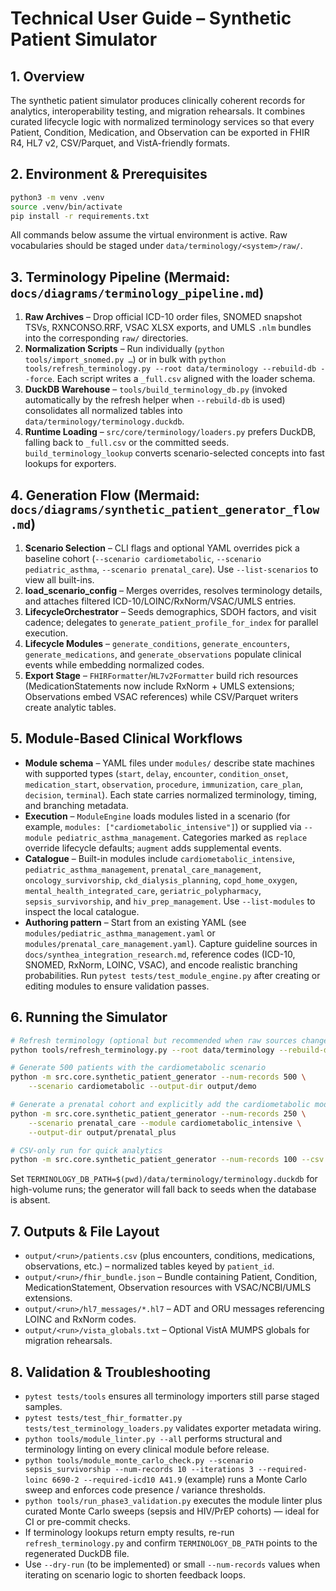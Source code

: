 # Technical User Guide – Synthetic Patient Simulator

## 1. Overview
The synthetic patient simulator produces clinically coherent records for analytics, interoperability testing, and migration rehearsals. It combines curated lifecycle logic with normalized terminology services so that every Patient, Condition, Medication, and Observation can be exported in FHIR R4, HL7 v2, CSV/Parquet, and VistA-friendly formats.

## 2. Environment & Prerequisites
```bash
python3 -m venv .venv
source .venv/bin/activate
pip install -r requirements.txt
```
All commands below assume the virtual environment is active. Raw vocabularies should be staged under `data/terminology/<system>/raw/`.

## 3. Terminology Pipeline (Mermaid: `docs/diagrams/terminology_pipeline.md`)
1. **Raw Archives** – Drop official ICD-10 order files, SNOMED snapshot TSVs, RXNCONSO.RRF, VSAC XLSX exports, and UMLS `.nlm` bundles into the corresponding `raw/` directories.
2. **Normalization Scripts** – Run individually (`python tools/import_snomed.py …`) or in bulk with `python tools/refresh_terminology.py --root data/terminology --rebuild-db --force`. Each script writes a `_full.csv` aligned with the loader schema.
3. **DuckDB Warehouse** – `tools/build_terminology_db.py` (invoked automatically by the refresh helper when `--rebuild-db` is used) consolidates all normalized tables into `data/terminology/terminology.duckdb`.
4. **Runtime Loading** – `src/core/terminology/loaders.py` prefers DuckDB, falling back to `_full.csv` or the committed seeds. `build_terminology_lookup` converts scenario-selected concepts into fast lookups for exporters.

## 4. Generation Flow (Mermaid: `docs/diagrams/synthetic_patient_generator_flow.md`)
1. **Scenario Selection** – CLI flags and optional YAML overrides pick a baseline cohort (`--scenario cardiometabolic`, `--scenario pediatric_asthma`, `--scenario prenatal_care`). Use `--list-scenarios` to view all built-ins.
2. **load_scenario_config** – Merges overrides, resolves terminology details, and attaches filtered ICD-10/LOINC/RxNorm/VSAC/UMLS entries.
3. **LifecycleOrchestrator** – Seeds demographics, SDOH factors, and visit cadence; delegates to `generate_patient_profile_for_index` for parallel execution.
4. **Lifecycle Modules** – `generate_conditions`, `generate_encounters`, `generate_medications`, and `generate_observations` populate clinical events while embedding normalized codes.
5. **Export Stage** – `FHIRFormatter`/`HL7v2Formatter` build rich resources (MedicationStatements now include RxNorm + UMLS extensions; Observations embed VSAC references) while CSV/Parquet writers create analytic tables.

## 5. Module-Based Clinical Workflows
- **Module schema** – YAML files under `modules/` describe state machines with supported types (`start`, `delay`, `encounter`, `condition_onset`, `medication_start`, `observation`, `procedure`, `immunization`, `care_plan`, `decision`, `terminal`). Each state carries normalized terminology, timing, and branching metadata.
- **Execution** – `ModuleEngine` loads modules listed in a scenario (for example, `modules: ["cardiometabolic_intensive"]`) or supplied via `--module pediatric_asthma_management`. Categories marked as `replace` override lifecycle defaults; `augment` adds supplemental events.
- **Catalogue** – Built-in modules include `cardiometabolic_intensive`, `pediatric_asthma_management`, `prenatal_care_management`, `oncology_survivorship`, `ckd_dialysis_planning`, `copd_home_oxygen`, `mental_health_integrated_care`, `geriatric_polypharmacy`, `sepsis_survivorship`, and `hiv_prep_management`. Use `--list-modules` to inspect the local catalogue.
- **Authoring pattern** – Start from an existing YAML (see `modules/pediatric_asthma_management.yaml` or `modules/prenatal_care_management.yaml`). Capture guideline sources in `docs/synthea_integration_research.md`, reference codes (ICD-10, SNOMED, RxNorm, LOINC, VSAC), and encode realistic branching probabilities. Run `pytest tests/test_module_engine.py` after creating or editing modules to ensure validation passes.

## 6. Running the Simulator
```bash
# Refresh terminology (optional but recommended when raw sources change)
python tools/refresh_terminology.py --root data/terminology --rebuild-db

# Generate 500 patients with the cardiometabolic scenario
python -m src.core.synthetic_patient_generator --num-records 500 \
    --scenario cardiometabolic --output-dir output/demo

# Generate a prenatal cohort and explicitly add the cardiometabolic module
python -m src.core.synthetic_patient_generator --num-records 250 \
    --scenario prenatal_care --module cardiometabolic_intensive \
    --output-dir output/prenatal_plus

# CSV-only run for quick analytics
python -m src.core.synthetic_patient_generator --num-records 100 --csv --output-dir output/csv_only
```
Set `TERMINOLOGY_DB_PATH=$(pwd)/data/terminology/terminology.duckdb` for high-volume runs; the generator will fall back to seeds when the database is absent.

## 7. Outputs & File Layout
- `output/<run>/patients.csv` (plus encounters, conditions, medications, observations, etc.) – normalized tables keyed by `patient_id`.
- `output/<run>/fhir_bundle.json` – Bundle containing Patient, Condition, MedicationStatement, Observation resources with VSAC/NCBI/UMLS extensions.
- `output/<run>/hl7_messages/*.hl7` – ADT and ORU messages referencing LOINC and RxNorm codes.
- `output/<run>/vista_globals.txt` – Optional VistA MUMPS globals for migration rehearsals.

## 8. Validation & Troubleshooting
- `pytest tests/tools` ensures all terminology importers still parse staged samples.
- `pytest tests/test_fhir_formatter.py tests/test_terminology_loaders.py` validates exporter metadata wiring.
- `python tools/module_linter.py --all` performs structural and terminology linting on every clinical module before release.
- `python tools/module_monte_carlo_check.py --scenario sepsis_survivorship --num-records 10 --iterations 3 --required-loinc 6690-2 --required-icd10 A41.9` (example) runs a Monte Carlo sweep and enforces code presence / variance thresholds.
- `python tools/run_phase3_validation.py` executes the module linter plus curated Monte Carlo sweeps (sepsis and HIV/PrEP cohorts) — ideal for CI or pre-commit checks.
- If terminology lookups return empty results, re-run `refresh_terminology.py` and confirm `TERMINOLOGY_DB_PATH` points to the regenerated DuckDB file.
- Use `--dry-run` (to be implemented) or small `--num-records` values when iterating on scenario logic to shorten feedback loops.
